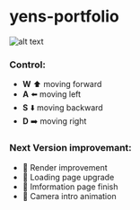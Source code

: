 # yens-portfolio

![alt text](https://github.com/SwarzChen/yens-portfolio/blob/master/portfolio.png)


### Control:
* **W** ⬆️ moving forward
* **A** ⬅️ moving left
* **S** ⬇️ moving backward
* **D** ➡️ moving right 

### Next Version improvemant:
* 🔨 Render improvement
* 🔨 Loading page upgrade
* 🔨 Imformation page finish
* 🔨 Camera intro animation
